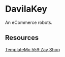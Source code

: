 # DavilaKey

An eCommerce robots.

## Resources

[TemplateMo 559 Zay Shop](https://templatemo.com/tm-559-zay-shop)

